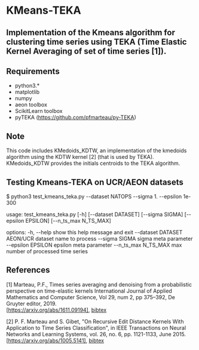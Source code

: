 # KMeans-TEKA
## Implementation of the Kmeans algorithm for clustering time series using TEKA (Time Elastic Kernel Averaging of set of time series [1]). 
## Requirements
- python3.*
- matplotlib
- numpy
- aeon toolbox
- ScikitLearn toolbox
- pyTEKA (https://github.com/pfmarteau/py-TEKA)

## Note
This code includes KMedoids_KDTW, an implementation of the kmedoids algorithm using the KDTW kernel [2] (that is used by TEKA). KMedoids_KDTW provides the initials centroids to the TEKA algorithm.

## Testing Kmeans-TEKA on UCR/AEON datasets
$ python3 test_kmeans_teka.py --dataset NATOPS --sigma 1. --epsilon 1e-300

usage: test_kmeans_teka.py [-h] [--dataset DATASET] [--sigma SIGMA] [--epsilon EPSILON] [--n_ts_max N_TS_MAX]

options:
  -h, --help           show this help message and exit
  --dataset DATASET    AEON/UCR dataset name to process
  --sigma SIGMA        sigma meta parameter
  --epsilon EPSILON    epsilon meta parameter
  --n_ts_max N_TS_MAX  max number of processed time series


## References

[1] Marteau, P.F., Times series averaging and denoising from a probabilistic perspective on time-elastic kernels International Journal of Applied Mathematics and Computer Science, Vol 29, num 2, pp 375–392, De Gruyter editor, 2019.\
[https://arxiv.org/abs/1611.09194], [bibtex](bibtex/marteau2019.bib)

[2] P. F. Marteau and S. Gibet, "On Recursive Edit Distance Kernels With Application to Time Series Classification", 
in IEEE Transactions on Neural Networks and Learning Systems, vol. 26, no. 6, pp. 1121-1133, June 2015. 
[https://arxiv.org/abs/1005.5141], [bibtex](bibtex/marteau2015.bib)
